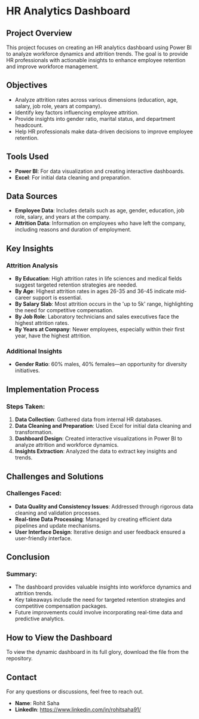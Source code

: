# HR Analytics Dashboard

## Project Overview
This project focuses on creating an HR analytics dashboard using Power BI to analyze workforce dynamics and attrition trends. The goal is to provide HR professionals with actionable insights to enhance employee retention and improve workforce management.

## Objectives
- Analyze attrition rates across various dimensions (education, age, salary, job role, years at company).
- Identify key factors influencing employee attrition.
- Provide insights into gender ratio, marital status, and department headcount.
- Help HR professionals make data-driven decisions to improve employee retention.

## Tools Used
- **Power BI**: For data visualization and creating interactive dashboards.
- **Excel**: For initial data cleaning and preparation.

## Data Sources
- **Employee Data**: Includes details such as age, gender, education, job role, salary, and years at the company.
- **Attrition Data**: Information on employees who have left the company, including reasons and duration of employment.

## Key Insights

### Attrition Analysis
- **By Education**: High attrition rates in life sciences and medical fields suggest targeted retention strategies are needed.
- **By Age**: Highest attrition rates in ages 26-35 and 36-45 indicate mid-career support is essential.
- **By Salary Slab**: Most attrition occurs in the 'up to 5k' range, highlighting the need for competitive compensation.
- **By Job Role**: Laboratory technicians and sales executives face the highest attrition rates.
- **By Years at Company**: Newer employees, especially within their first year, have the highest attrition.

### Additional Insights
- **Gender Ratio**: 60% males, 40% females—an opportunity for diversity initiatives.
  
## Implementation Process
### Steps Taken:
1. **Data Collection**: Gathered data from internal HR databases.
2. **Data Cleaning and Preparation**: Used Excel for initial data cleaning and transformation.
3. **Dashboard Design**: Created interactive visualizations in Power BI to analyze attrition and workforce dynamics.
4. **Insights Extraction**: Analyzed the data to extract key insights and trends.

## Challenges and Solutions
### Challenges Faced:
- **Data Quality and Consistency Issues**: Addressed through rigorous data cleaning and validation processes.
- **Real-time Data Processing**: Managed by creating efficient data pipelines and update mechanisms.
- **User Interface Design**: Iterative design and user feedback ensured a user-friendly interface.

## Conclusion
### Summary:
- The dashboard provides valuable insights into workforce dynamics and attrition trends.
- Key takeaways include the need for targeted retention strategies and competitive compensation packages.
- Future improvements could involve incorporating real-time data and predictive analytics.

## How to View the Dashboard
To view the dynamic dashboard in its full glory, download the file from the repository.

## Contact
For any questions or discussions, feel free to reach out.

- **Name**: Rohit Saha
- **LinkedIn**: https://www.linkedin.com/in/rohitsaha91/
